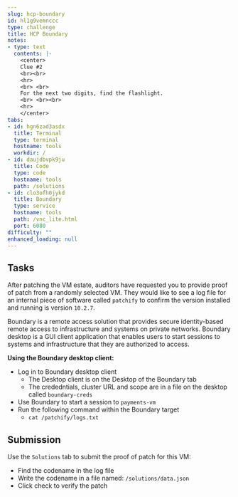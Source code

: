 ```yaml
---
slug: hcp-boundary
id: hl1g9vemnccc
type: challenge
title: HCP Boundary
notes:
- type: text
  contents: |-
    <center>
    Clue #2
    <br><br>
    <hr>
    <br> <br>
    For the next two digits, find the flashlight.
    <br> <br><br>
    <hr>
    </center>
tabs:
- id: hgn6zad3asdx
  title: Terminal
  type: terminal
  hostname: tools
  workdir: /
- id: daujdbvpk9ju
  title: Code
  type: code
  hostname: tools
  path: /solutions
- id: clo3ofh0jykd
  title: Boundary
  type: service
  hostname: tools
  path: /vnc_lite.html
  port: 6080
difficulty: ""
enhanced_loading: null
---
```

## Tasks
After patching the VM estate, auditors have requested you to provide proof of patch from a randomly selected VM. They would like to see a log file for an internal piece of software called `patchify` to confirm the version installed and running is version `10.2.7`.

Boundary is a remote access solution that provides secure identity-based remote access to infrastructure and systems on private networks. Boundary desktop is a GUI client application that enables users to start sessions to systems and infrastructure that they are authorized to access.

**Using the Boundary desktop client:**
- Log in to Boundary desktop client
	- The Desktop client is on the Desktop of the Boundary tab
	- The crededntials, cluster URL and scope are in a file on the desktop called `boundary-creds`
- Use Boundary to start a session to `payments-vm`
- Run the following command within the Boundary target
	- `cat /patchify/logs.txt`

## Submission
Use the `Solutions` tab to submit the proof of patch for this VM:
- Find the codename in the log file
- Write the codename in a file named: `/solutions/data.json`
- Click check to verify the patch
